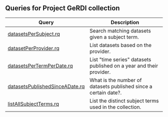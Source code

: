 ## Queries for Project GeRDI collection

Query | Description
------|------------
[datasetsPerSubject.rq](https://zbw.eu/beta/sparql-lab/?endpoint=http://zbw.eu/beta/sparql/gerdi/query&queryRef=https://api.github.com/repos/zbw/sparql-queries/contents/gerdi/datasetPerSubject.rq) | Search matching datasets given a subject term.
[datasetPerProvider.rq](https://zbw.eu/beta/sparql-lab/?endpoint=http://zbw.eu/beta/sparql/gerdi/query&queryRef=https://api.github.com/repos/zbw/sparql-queries/contents/gerdi/datasetsPerProvider.rq) | List datasets based on the provider.
[datasetsPerTermPerDate.rq](https://zbw.eu/beta/sparql-lab/?endpoint=http://zbw.eu/beta/sparql/gerdi/query&queryRef=https://api.github.com/repos/zbw/sparql-queries/contents/gerdi/datasetsPerTermPerDate.rq) | List "time series" datasets published on a year and their provider.
[datasetsPublishedSinceADate.rq](https://zbw.eu/beta/sparql-lab/?endpoint=http://zbw.eu/beta/sparql/gerdi/query&queryRef=https://api.github.com/repos/zbw/sparql-queries/contents/gerdi/datasetsPublishedSinceADate.rq) | What is the number of datasets published since a certain date?.
[listAllSubjectTerms.rq](https://zbw.eu/beta/sparql-lab/?endpoint=http://zbw.eu/beta/sparql/gerdi/query&queryRef=https://api.github.com/repos/zbw/sparql-queries/contents/gerdi/listAllSubjectTerms.rq.rq) | List the distinct subject terms used in the collection.